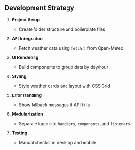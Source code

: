 ##  Development Strategy

1. **Project Setup**
   - Create folder structure and boilerplate files

2. **API Integration**
   - Fetch weather data using `fetch()` from Open-Meteo

3. **UI Rendering**
   - Build components to group data by day/hour

4. **Styling**
    - Style weather cards and layout with CSS Grid

5. **Error Handling**
   - Show fallback messages if API fails

6. **Modularization**
   - Separate logic into `handlers`, `components`, and `listeners`

7. **Testing**
   - Manual checks on desktop and mobile